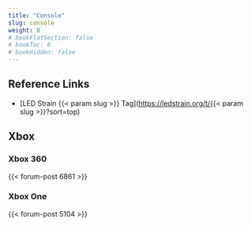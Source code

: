 ```yaml
---
title: "Console"
slug: console
weight: 8
# bookFlatSection: false
# bookToc: 6
# bookHidden: false
---
```


## Reference Links
* [LED Strain {{< param slug >}} Tag](https://ledstrain.org/t/{{< param slug >}}?sort=top)

## Xbox

### Xbox 360

{{< forum-post 6861 >}}

### Xbox One

{{< forum-post 5104 >}}

